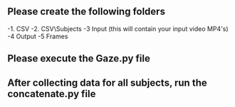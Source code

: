 ## Please create the following folders
-1. CSV
-2. CSV\Subjects
-3 Input (this will contain your input video MP4's)
-4 Output
-5 Frames

## Please execute the Gaze.py file

## After collecting data for all subjects, run the concatenate.py file
